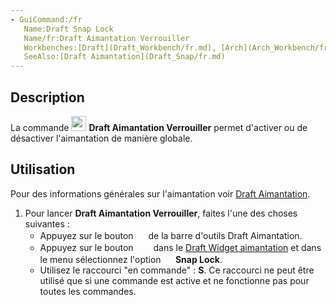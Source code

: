 ```yaml
---
- GuiCommand:/fr
   Name:Draft Snap Lock
   Name/fr:Draft Aimantation Verrouiller
   Workbenches:[Draft](Draft_Workbench/fr.md), [Arch](Arch_Workbench/fr.md)
   SeeAlso:[Draft Aimantation](Draft_Snap/fr.md)
---
```


## Description

La commande <img alt="" src=images/Draft_Snap_Lock.svg  style="width:24px;"> **Draft Aimantation Verrouiller** permet d\'activer ou de désactiver l\'aimantation de manière globale.

## Utilisation

Pour des informations générales sur l\'aimantation voir [Draft Aimantation](Draft_Snap/fr.md).

1.  Pour lancer **Draft Aimantation Verrouiller**, faites l\'une des choses suivantes :
    -   Appuyez sur le bouton **<img src="images/Draft_Snap_Lock.svg" width=16px>** de la barre d\'outils Draft Aimantation.
    -   Appuyez sur le bouton **<img src="images/Draft_Snap_Lock.svg" width=16px><img src="images/Toolbar_flyout_arrow.svg" width=8px>** dans le [Draft Widget aimantation](Draft_snap_widget/fr.md) et dans le menu sélectionnez l\'option **<img src="images/Draft_Snap_Lock.svg" width=16px> Snap Lock**.
    -   Utilisez le raccourci \"en commande\" : **S**. Ce raccourci ne peut être utilisé que si une commande est active et ne fonctionne pas pour toutes les commandes.





 

